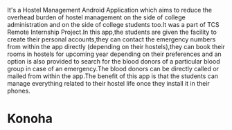 It's a Hostel Management Android Application which aims to reduce the overhead burden of hostel management on the side of college
administration and on the side of college students too.It was a part of TCS Remote Internship Project.In this app,the students are
given the facility to create their personal accounts,they can contact the emergency numbers from within the app directly
(depending on their hostels),they can book their rooms in hostels for upcoming year depending on their preferences and an option is
also provided to search for the blood donors of a particular blood group in case of an emergency.The blood donors can be directly
called or mailed from within the app.The benefit of this app is that the students can manage everything related to their hostel life
once they install it in their phones.
# Konoha
